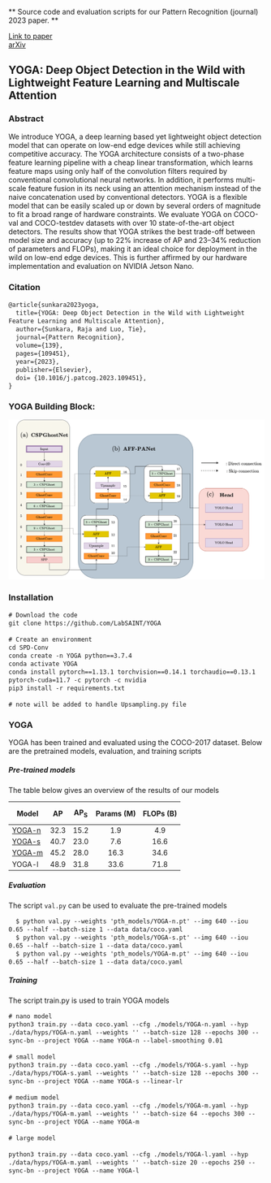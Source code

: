 ** Source code and evaluation scripts for our Pattern Recognition (journal) 2023 paper. **

[Link to paper](https://www.sciencedirect.com/science/article/pii/S0031320323001516)<br>
[arXiv](https://arxiv.org/abs/2307.05945)

## YOGA: Deep Object Detection in the Wild with Lightweight Feature Learning and Multiscale Attention

### Abstract

We introduce YOGA, a deep learning based yet lightweight object detection model that can operate on low-end edge devices while still achieving competitive accuracy. The YOGA architecture consists of a two-phase feature learning pipeline with a cheap linear transformation, which learns feature maps using only half of the convolution filters required by conventional convolutional neural networks. In addition, it performs multi-scale feature fusion in its neck using an attention mechanism instead of the naive concatenation used by conventional detectors. YOGA is a flexible model that can be easily scaled up or down by several orders of magnitude to fit a broad range of hardware constraints. We evaluate YOGA on COCO-val and COCO-testdev datasets with over 10 state-of-the-art object detectors. The results show that YOGA strikes the best trade-off between model size and accuracy (up to 22% increase of AP and 23–34% reduction of parameters and FLOPs), making it an ideal choice for deployment in the wild on low-end edge devices. This is further affirmed by our hardware implementation and evaluation on NVIDIA Jetson Nano.

### Citation

```
@article{sunkara2023yoga,
  title={YOGA: Deep Object Detection in the Wild with Lightweight Feature Learning and Multiscale Attention},
  author={Sunkara, Raja and Luo, Tie},
  journal={Pattern Recognition},
  volume={139},
  pages={109451},
  year={2023},
  publisher={Elsevier},
  doi= {10.1016/j.patcog.2023.109451},
}
```

<!---
<embed src="./images/yolov5-spd_final.pdf" type="application/pdf">
-->

### YOGA Building Block:

![losses](https://github.com/raja-sunkara/pictures/blob/main/YOGA-1.png)



### Installation

```
# Download the code 
git clone https://github.com/LabSAINT/YOGA

# Create an environment
cd SPD-Conv
conda create -n YOGA python==3.7.4
conda activate YOGA
conda install pytorch==1.13.1 torchvision==0.14.1 torchaudio==0.13.1 pytorch-cuda=11.7 -c pytorch -c nvidia
pip3 install -r requirements.txt

# note will be added to handle Upsampling.py file 
```


### YOGA

YOGA has been trained and evaluated using the COCO-2017 dataset. Below are the pretrained models, evaluation, and training scripts


##### Pre-trained models

The table below gives an overview of the results of our models


| $$\textbf{Model}$$ | $$\textbf{AP}$$ | $$\textbf{AP}_\textbf{S}$$ |  $$\textbf{Params (M)}$$ | $$\textbf{FLOPs (B)}$$ |
|----	|:-:|:-:|:-:|:-:|
|  [YOGA-n](https://drive.google.com/drive/u/2/folders/1K2rKYY9p3wmA6-rN0Jx8g_6pBazyGZjO) |  32.3 | 15.2 | 1.9   | 4.9|
|  [YOGA-s](https://drive.google.com/drive/u/2/folders/1K2rKYY9p3wmA6-rN0Jx8g_6pBazyGZjO) | 40.7 | 23.0 | 7.6 |  16.6  |
|  [YOGA-m](https://drive.google.com/drive/u/2/folders/1K2rKYY9p3wmA6-rN0Jx8g_6pBazyGZjO) | 45.2|28.0|16.3|34.6
|  YOGA-l | 48.9|31.8|33.6|71.8


##### Evaluation

The script `val.py` can be used to evaluate the pre-trained models

```
  $ python val.py --weights 'pth_models/YOGA-n.pt' --img 640 --iou 0.65 --half --batch-size 1 --data data/coco.yaml
  $ python val.py --weights 'pth_models/YOGA-s.pt' --img 640 --iou 0.65 --half --batch-size 1 --data data/coco.yaml
  $ python val.py --weights 'pth_models/YOGA-m.pt' --img 640 --iou 0.65 --half --batch-size 1 --data data/coco.yaml   
```

##### Training 

The script train.py is used to train YOGA models

```
# nano model
python3 train.py --data coco.yaml --cfg ./models/YOGA-n.yaml --hyp ./data/hyps/YOGA-n.yaml --weights '' --batch-size 128 --epochs 300 --sync-bn --project YOGA --name YOGA-n --label-smoothing 0.01

# small model
python3 train.py --data coco.yaml --cfg ./models/YOGA-s.yaml --hyp ./data/hyps/YOGA-s.yaml --weights '' --batch-size 128 --epochs 300 --sync-bn --project YOGA --name YOGA-s --linear-lr

# medium model
python3 train.py --data coco.yaml --cfg ./models/YOGA-m.yaml --hyp ./data/hyps/YOGA-m.yaml --weights '' --batch-size 64 --epochs 300 --sync-bn --project YOGA --name YOGA-m

# large model

python3 train.py --data coco.yaml --cfg ./models/YOGA-l.yaml --hyp ./data/hyps/YOGA-m.yaml --weights '' --batch-size 20 --epochs 250 --sync-bn --project YOGA --name YOGA-l

```
 




